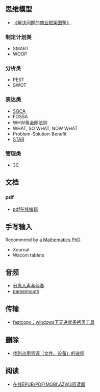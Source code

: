 ## 思维模型
- [《解决问题的商业框架图鉴》](https://book.douban.com/subject/35732232/)
### 制定计划类
- SMART
- WOOP
### 分析类
- PEST
- SWOT
### 表达类
- [SQCA](https://vicky968.medium.com/business-framework-f3bba83e80d2)
- FOSSA
- WHW黄金圈法则
- WHAT, SO WHAT, NOW WHAT
- Problem-Solution-Benefit
- [STAR](https://en.wikipedia.org/wiki/Situation,_task,_action,_result)
### 管理类
- 3C 
## 文档
### pdf
- [pdf在线编辑](smallpdf.com)
## 手写输入
Recommend by [a Mathematics PhD](https://castel.dev/post/research-workflow/). 
- Xournal
- Wacom tablets
## 音频
- [分离人声与伴奏](https://github.com/deezer/spleeter)
- [parselmouth](音频分析与可视化)
## 传输
- [fastcopy：windows下无进度条拷贝工具](https://fastcopy.jp/)
## 删除
- [找到占用资源（文件、设备）的进程](https://www.iobit.com/en/iobit-unlocker.php)
## 阅读
- [在线EPUB\PDF\MOBI\AZW3阅读器](https://www.neat-reader.cn/)
